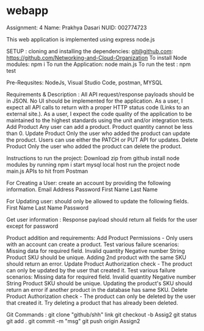 # webapp
Assignment: 4
Name: Prakhya Dasari
NUID: 002774723


This web application is implemented using express node.js

SETUP : cloning and installing the dependencies:
 git@github.com: https://github.com/Networking-and-Cloud-Organization
  To install Node modules: npm i
  To run the Application: node main.js
  To run the test : npm test


Pre-Requsites:
 NodeJs, Visual Studio Code, postman, MYSQL

Requirements & Description : 
All API request/response payloads should be in JSON.
No UI should be implemented for the application.
As a user, I expect all API calls to return with a proper HTTP status code (Links to an external site.).
As a user, I expect the code quality of the application to be maintained to the highest standards using the unit and/or integration tests.
Add Product
    Any user can add a product.
    Product quantity cannot be less than 0.
Update Product
    Only the user who added the product can update the product.
    Users can use either the PATCH or PUT API for updates.
Delete Product
    Only the user who added the product can delete the product.


Instructions to run the project:
Download zip from github
install node modules by running npm i
start mysql local host
run the project node main.js
APIs to hit from Postman


For Creating a User:
create an account by providing the following information.
Email Address
Password
First Name
Last Name

For Updating user:
should only be allowed to update the following fields.
First Name
Last Name
Password

Get user information : 
 Response payload should return all fields for the user except for password

Product addition and requirements:
Add Product
    Permissions - Only users with an account can create a product.
    Test various failure scenarios:
    Missing data for required field.
    Invalid quantity
    Negative number
    String
    Product SKU should be unique. Adding 2nd product with the same SKU should return an error.
Update Product
    Authorization check - The product can only be updated by the user that created it.
    Test various failure scenarios:
    Missing data for required field.
    Invalid quantity
    Negative number
    String
    Product SKU should be unique. Updating the product's SKU should return an error if another product in the database has same SKU.
Delete Product
    Authorization check - The product can only be deleted by the user that created it.
    Try deleting a product that has already been deleted.

Git Commands : 
git clone "github/shh" link
git checkout -b Assig2
git status
git add .
git commit -m "msg"
git push origin Assign2
